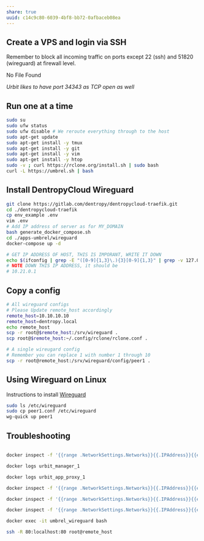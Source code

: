 ```yaml
---
share: true
uuid: c14c9c80-6039-4bf8-bb72-0afbaceb08ea
---
```


## Create a VPS and login via SSH

Remember to block all incoming traffic on ports except 22 (ssh) and 51820 (wireguard) at firewall level.

No File Found

*Urbit likes to have port 34343 as TCP open as well*

## Run one at a time
``` bash
sudo su
sudo ufw status
sudo ufw disable # We reroute everything through to the host
sudo apt-get update
sudo apt-get install -y tmux
sudo apt-get install -y git
sudo apt-get install -y vim
sudo apt-get install -y htop
sudo -v ; curl https://rclone.org/install.sh | sudo bash
curl -L https://umbrel.sh | bash

```

## Install DentropyCloud Wireguard

``` bash
git clone https://gitlab.com/dentropy/dentropycloud-traefik.git
cd ./dentropycloud-traefik
cp env_example .env
vim .env
# Add IP address of server as for MY_DOMAIN
bash generate_docker_compose.sh
cd ./apps-umbrel/wireguard
docker-compose up -d

# GET IP ADDRESS OF HOST, THIS IS IMPORANT, WRITE IT DOWN
echo $(ifconfig | grep -E "([0-9]{1,3}\.){3}[0-9]{1,3}" | grep -v 127.0.0.1 | awk '{ print $2 }' | cut -f2 -d: | head -n1)
# NOTE DOWN THIS IP ADDRESS, it should be
# 10.21.0.1
```

## Copy a config

``` bash
# All wireguard configs
# Please Update remote_host accordingly
remote_host=10.10.10.10 
remote_host=dentropy.local
echo remote_host
scp -r root@$remote_host:/srv/wireguard .
scp root@$remote_host:~/.config/rclone/rclone.conf .

# A single wireugard config
# Remember you can replace 1 with number 1 through 10
scp -r root@remote_host:/srv/wireguard/config/peer1 .
```

## Using Wireguard on Linux

Instructions to install [Wireguard](https://www.wireguard.com/install/)

``` bash
sudo ls /etc/wireguard
sudo cp peer1.conf /etc/wireguard
wg-quick up peer1
```

## Troubleshooting

``` bash

docker inspect -f '{{range .NetworkSettings.Networks}}{{.IPAddress}}{{end}}' umbrel_wireguard

docker logs urbit_manager_1

docker logs urbit_app_proxy_1

docker inspect -f '{{range .NetworkSettings.Networks}}{{.IPAddress}}{{end}}' urbit_app_proxy_1

docker inspect -f '{{range .NetworkSettings.Networks}}{{.IPAddress}}{{end}}' urbit_manager_1

docker inspect -f '{{range .NetworkSettings.Networks}}{{.IPAddress}}{{end}}' nginx

docker exec -it umbrel_wireguard bash

ssh -R 80:localhost:80 root@remote_host
```
